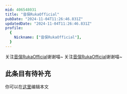 ```yaml
---
mid: 406548031
title: "音俣RukaOfficial"
pubDate: "2024-11-04T11:26:46.831Z"
updatedDate: "2024-11-04T11:26:46.831Z"
profile:
  {
    Nickname: ["音俣RukaOfficial"],
  }
---
```


关注[音俣RukaOfficial](https://space.bilibili.com/406548031)谢谢喵~ 关注[音俣RukaOfficial](https://space.bilibili.com/406548031)谢谢喵~

## 此条目有待补充
你可以在[这里](https://github.com/Yuhanawa/VTuber.ICU-Content/edit/master/v/音俣RukaOfficial/index.md)编辑本文

